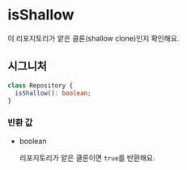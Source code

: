 # isShallow

이 리포지토리가 얕은 클론(shallow clone)인지 확인해요.

## 시그니처

```ts
class Repository {
  isShallow(): boolean;
}
```

### 반환 값

<ul class="param-ul">
  <li class="param-li param-li-root">
    <span class="param-type">boolean</span>
    <br>
    <p class="param-description">리포지토리가 얕은 클론이면 <code>true</code>를 반환해요.</p>
  </li>
</ul>